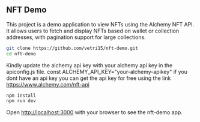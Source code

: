 ## NFT Demo

This project is a demo application to view NFTs using the Alchemy NFT API. It allows users to fetch and display NFTs based on wallet or collection addresses, with pagination support for large collections.


```bash
git clone https://github.com/vetri15/nft-demo.git
cd nft-demo
```
Kindly update the alchemy api key with your alchemy api key in the apiconfig.js file.
const ALCHEMY_API_KEY="your-alchemy-apikey"
if you dont have an api key you can get the api key for free using the link https://www.alchemy.com/nft-api

```bash
npm install
npm run dev
```

Open [http://localhost:3000](http://localhost:3000) with your browser to see the nft-demo app.
